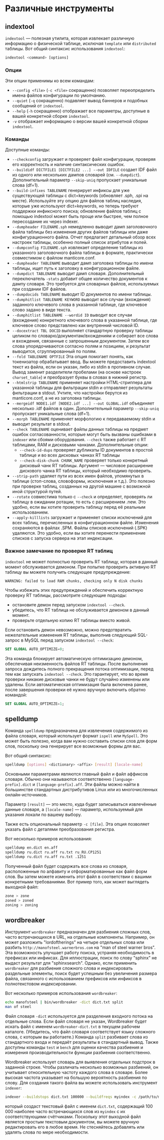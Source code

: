 # Различные инструменты

## indextool

`indextool` — полезная утилита, которая извлекает различную информацию о физической таблице, исключая `template` или `distributed` таблицы. Вот общий синтаксис использования `indextool`:

```sql
indextool <command> [options]
```

### Опции

Эти опции применимы ко всем командам:

* `--config <file>` (`-c <file>` сокращенно) позволяет переопределить имена файлов конфигурации по умолчанию.
* `--quiet` (`-q` сокращенно) подавляет вывод баннеров и подобных сообщений от `indextool`.
* `--help` (`-h` сокращенно) отображает все параметры, доступные в вашей конкретной сборке `indextool`.
* `-v` отображает информацию о версии вашей конкретной сборки `indextool`.

### Команды

Доступные команды:

* `--checkconfig` загружает и проверяет файл конфигурации, проверяя его корректность и наличие синтаксических ошибок.
* `--buildidf DICTFILE1 [DICTFILE2 ...] --out IDFILE` создает IDF файл из одного или нескольких дампов словарей (см. `--dumpdict`). Дополнительный параметр `--skip-uniq` пропускает уникальные слова (df=1).
* `--build-infixes TABLENAME` генерирует инфиксы для уже существующей таблицы с dict=keywords (обновляет .sph, .spi на месте). Используйте эту опцию для файлов таблиц наследия, которые уже используют dict=keywords, но теперь требуют поддержки инфиксного поиска; обновление файлов таблиц с помощью indextool может быть проще или быстрее, чем полное пересоздание их через indexer.
* `--dumpheader FILENAME.sph` немедленно выводит дамп заголовочного файла таблицы без изменения других файлов таблицы или даже конфигурационного файла. Отчет предлагает детальный обзор всех настроек таблицы, особенно полный список атрибутов и полей.
* `--dumpconfig FILENAME.sph` извлекает определение таблицы из указанного заголовочного файла таблицы в формате, практически совместимом с файлом manticore.conf.
* `--dumpheader TABLENAME` выводит дамп заголовка таблицы по имени таблицы, ищет путь к заголовку в конфигурационном файле.
* `--dumpdict TABLENAME` выводит дамп словаря. Дополнительный переключатель `-stats` добавит общее количество документов к дампу словаря. Это требуется для словарных файлов, используемых при создании IDF файлов.
* `--dumpdocids TABLENAME` выводит ID документов по имени таблицы.
* `--dumphitlist TABLENAME KEYWORD` выводит все случаи (вхождения) заданного ключевого слова в указанной таблице, где ключевое слово задано в виде текста.
* `--dumphitlist TABLENAME --wordid ID` выводит все случаи (вхождения) конкретного ключевого слова в указанной таблице, где ключевое слово представлено как внутренний числовой ID.
* `--docextract TBL DOCID` выполняет стандартную проверку таблицы целиком по словарю/документам/вхождениям и собирает все слова и вхождения, связанные с запрошенным документом. Затем все слова упорядочиваются согласно полям и позициям, и результат выводится, сгруппированный по полям.
* `--fold TABLENAME OPTFILE` Эта опция помогает понять, как токенизатор обрабатывает ввод. Вы можете предоставить indextool текст из файла, если он указан, либо из stdin в противном случае. Вывод заменит разделители пробелами (на основе настроек `charset_table`) и преобразует буквы в словах в нижний регистр.
* `--htmlstrip TABLENAME` применяет настройки HTML-стриппера для указанной таблицы для фильтрации stdin и отправляет результаты фильтрации в stdout. Учтите, что настройки берутся из manticore.conf, а не из заголовка таблицы.
* `--mergeidf NODE1.idf [NODE2.idf ...] --out GLOBAL.idf` объединяет несколько .idf файлов в один. Дополнительный параметр `--skip-uniq` пропускает уникальные слова (df=1).
* `--morph TABLENAME` применяет морфологию к передаваемому stdin и выводит результат в stdout.
* `--check TABLENAME` оценивает файлы данных таблицы на предмет ошибок согласованности, которые могут быть вызваны ошибками в `indexer` или сбоями оборудования. `--check` также работает с RT таблицами, RAM и дисковыми чанками. Дополнительные опции:
    - `--check-id-dups` проверяет дубликаты ID документов в простой таблице и во всех дисковых чанках RT таблицы
    - `--check-disk-chunk CHUNK_NAME` проверяет только конкретный дисковый чанк RT таблицы. Аргумент — числовое расширение дискового чанка RT таблицы, который необходимо проверить.
* `--strip-path` удаляет пути из всех имен файлов, упомянутых в таблице (стоп-слова, словоформы, исключения и т.д.). Это полезно при проверке таблиц, созданных на другой машине с возможной иной структурой путей.
* `--rotate` совместима только с `--check` и определяет, проверять ли таблицу в ожидании ротации, то есть с расширением .new. Это удобно, если вы хотите проверить таблицу перед её реальным использованием.
* `--apply-killlists` загружает и применяет списки исключений для всех таблиц, перечисленных в конфигурационном файле. Изменения сохраняются в файлах .SPM. Файлы списков исключений (.SPK) удаляются. Это удобно, если вы хотите перенести применение списков с запуска сервера на этап индексации.

### Важное замечание по проверке RT таблиц

`indextool` не может полностью проверить RT таблицу, которая в данный момент обслуживается демоном. При попытке проверить активную RT таблицу вы можете получить следующее предупреждение:

```
WARNING: failed to load RAM chunks, checking only N disk chunks
```

Чтобы избежать этих предупреждений и обеспечить корректную проверку RT таблицы, рассмотрите следующие подходы:

- остановите демон перед запуском `indextool --check`.
- убедитесь, что RT таблица не обслуживается демоном в данный момент.
- проверьте отдельную копию RT таблицы вместо живой.

Если остановить демон невозможно, можно предотвратить нежелательные изменения RT таблицы, выполнив следующий SQL-запрос в MySQL перед запуском `indextool --check`:

```sql
SET GLOBAL AUTO_OPTIMIZE=0;
```

Эта команда блокирует автоматическую оптимизацию демоном, обеспечивая неизменность файлов RT таблицы. После выполнения запроса дождитесь полного прекращения потока оптимизации, перед тем как запускать `indextool --check`. Это гарантирует, что во время проверки никакие дисковые чанки не будут случайно изменены или удалены.
Если автоматическая оптимизация была включена ранее, после завершения проверки её нужно вручную включить обратно командой:

```sql
SET GLOBAL AUTO_OPTIMIZE=1;
```

## spelldump

Команда `spelldump` предназначена для извлечения содержимого из файла словаря, который использует формат `ispell` или `MySpell`. Это может быть полезно, когда вам нужно составить списки слов для форм слов, поскольку она генерирует все возможные формы для вас.

Вот общий синтаксис:

```bash
spelldump [options] <dictionary> <affix> [result] [locale-name]
```

Основными параметрами являются главный файл и файл аффиксов словаря. Обычно они называются соответственно `[language-prefix].dict` и `[language-prefix].aff`. Эти файлы можно найти в большинстве стандартных дистрибутивов Linux или из многочисленных онлайн-источников.

Параметр `[result]` — это место, куда будет записываться извлечённые данные словаря, а `[locale-name]` — параметр, используемый для указания локали по вашему выбору.

Также есть опциональный параметр `-c [file]`. Эта опция позволяет указать файл с деталями преобразования регистра.

Вот несколько примеров использования:

```bash
spelldump en.dict en.aff
spelldump ru.dict ru.aff ru.txt ru_RU.CP1251
spelldump ru.dict ru.aff ru.txt .1251
```

Полученный файл будет содержать все слова из словаря, расположенные по алфавиту и отформатированные как файл форм слов. Вы затем можете изменить этот файл в соответствии с вашими конкретными требованиями. Вот пример того, как может выглядеть выходной файл:

```bash
zone > zone
zoned > zoned
zoning > zoning
```

## wordbreaker

Инструмент `wordbreaker` предназначен для разбиения сложных слов, часто встречающихся в URL, на отдельные компоненты. Например, он может разложить "lordoftherings" на четыре отдельных слова или разбить `http://manofsteel.warnerbros.com` на "man of steel warner bros". Эта возможность улучшает работу поиска, устраняя необходимость в префиксах или инфиксах. Для иллюстрации, поиск по слову "sphinx" не выдаст результат для "sphinxsearch". Однако, если применить `wordbreaker` для разбиения сложного слова и индексировать раздельные элементы, поиск будет успешным без увеличения размера файла, связанного с использованием префиксов или инфиксов в полнотекстовом индексировании.

Вот несколько примеров использования `wordbreaker`:

```bash
echo manofsteel | bin/wordbreaker -dict dict.txt split
man of steel
```

Файл словаря `-dict` используется для разделения входного потока на отдельные слова. Если файл словаря не указан, Wordbreaker будет искать файл с именем `wordbreaker-dict.txt` в текущем рабочем каталоге. (Убедитесь, что файл словаря соответствует языку сложного слова, с которым вы работаете.) Команда `split` разбивает слова из стандартного входа и передаёт результаты в стандартный вывод. Также доступны команды `test` и `bench` для оценки качества разбиения и измерения производительности функции разбиения соответственно.

Wordbreaker использует словарь для выявления отдельных подстрок в заданной строке. Чтобы различать несколько возможных разбиений, он учитывает относительную частоту каждого слова в словаре. Более высокая частота указывает на большую вероятность разбиения по слову. Для создания такого файла вы можете использовать инструмент `indexer`:


```bash
indexer --buildstops dict.txt 100000 --buildfreqs myindex -c /path/to/manticore.conf
```

который создаст текстовый файл с именем `dict.txt`, содержащий 100 000 наиболее часто встречающихся слов из `myindex` с их соответствующими счётчиками. Поскольку этот выходной файл является простым текстовым документом, вы можете вручную редактировать его в любое время. Не стесняйтесь добавлять или удалять слова по мере необходимости.

<!-- proofread -->

